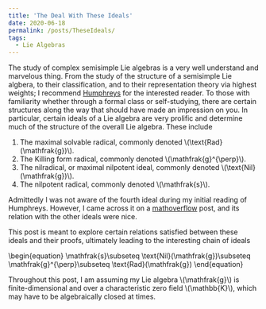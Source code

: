 ```yaml
---
title: 'The Deal With These Ideals'
date: 2020-06-18
permalink: /posts/TheseIdeals/
tags:
  - Lie Algebras
---
```


The study of complex semisimple Lie algebras is a very well understand and marvelous thing. From the study of the structure of a semisimple Lie algbera, to their classification, and to their representation theory via highest weights; I recommend [Humphreys](https://www.springer.com/gp/book/9780387900537) for the interested reader. To those with familiarity whether through a formal class or self-studying, there are certain structures along the way that should have made an impression on you. In particular, certain ideals of a Lie algebra are very prolific and determine much of the structure of the overall Lie algebra. These include

1. The maximal solvable radical, commonly denoted \\(\text{Rad}(\mathfrak{g})\\).
2. The Killing form radical, commonly denoted \\(\mathfrak{g}^{\perp}\\).
3. The nilradical, or maximal nilpotent ideal, commonly denoted \\(\text{Nil}(\mathfrak{g})\\).
4. The nilpotent radical, commonly denoted \\(\mathfrak{s}\\).

Admittedly I was not aware of the fourth ideal during my initial reading of Humphreys. However, I came across it on a [mathoverflow](https://mathoverflow.net/questions/149391/on-radicals-of-a-lie-algebra) post, and its relation with the other ideals were nice.

This post is meant to explore certain relations satisfied between these ideals and their proofs, ultimately leading to the interesting chain of ideals

\begin{equation}
   \mathfrak{s}\subseteq \text{Nil}(\mathfrak{g})\subseteq \mathfrak{g}^{\perp}\subseteq \text{Rad}(\mathfrak{g})
\end{equation}

Throughout this post, I am assuming my Lie algebra \\(\mathfrak{g}\\) is finite-dimensional and over a characteristic zero field \\(\mathbb{K}\\), which may have to be algebraically closed at times.
